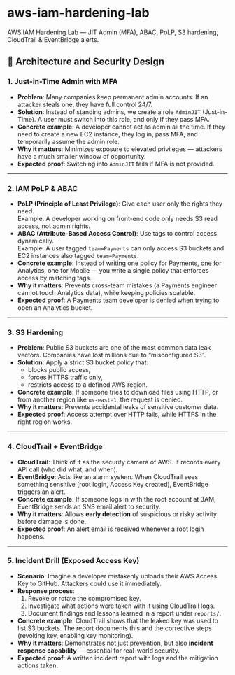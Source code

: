 # aws-iam-hardening-lab
AWS IAM Hardening Lab — JIT Admin (MFA), ABAC, PoLP, S3 hardening, CloudTrail &amp; EventBridge alerts.

## 🧩 Architecture and Security Design

### 1. Just-in-Time Admin with MFA
- **Problem**: Many companies keep permanent admin accounts. If an attacker steals one, they have full control 24/7.  
- **Solution**: Instead of standing admins, we create a role `AdminJIT` (Just-in-Time). A user must switch into this role, and only if they pass MFA.  
- **Concrete example**: A developer cannot act as admin all the time. If they need to create a new EC2 instance, they log in, pass MFA, and temporarily assume the admin role.  
- **Why it matters**: Minimizes exposure to elevated privileges — attackers have a much smaller window of opportunity.  
- **Expected proof**: Switching into `AdminJIT` fails if MFA is not provided.  

---

### 2. IAM PoLP & ABAC
- **PoLP (Principle of Least Privilege)**: Give each user only the rights they need.  
  Example: A developer working on front-end code only needs S3 read access, not admin rights.  
- **ABAC (Attribute-Based Access Control)**: Use tags to control access dynamically.  
  Example: A user tagged `team=Payments` can only access S3 buckets and EC2 instances also tagged `team=Payments`.  
- **Concrete example**: Instead of writing one policy for Payments, one for Analytics, one for Mobile — you write a single policy that enforces access by matching tags.  
- **Why it matters**: Prevents cross-team mistakes (a Payments engineer cannot touch Analytics data), while keeping policies scalable.  
- **Expected proof**: A Payments team developer is denied when trying to open an Analytics bucket.  

---

### 3. S3 Hardening
- **Problem**: Public S3 buckets are one of the most common data leak vectors. Companies have lost millions due to “misconfigured S3”.  
- **Solution**: Apply a strict S3 bucket policy that:  
  - blocks public access,  
  - forces HTTPS traffic only,  
  - restricts access to a defined AWS region.  
- **Concrete example**: If someone tries to download files using HTTP, or from another region like `us-east-1`, the request is denied.  
- **Why it matters**: Prevents accidental leaks of sensitive customer data.  
- **Expected proof**: Access attempt over HTTP fails, while HTTPS in the right region works.  

---

### 4. CloudTrail + EventBridge
- **CloudTrail**: Think of it as the security camera of AWS. It records every API call (who did what, and when).  
- **EventBridge**: Acts like an alarm system. When CloudTrail sees something sensitive (root login, Access Key created), EventBridge triggers an alert.  
- **Concrete example**: If someone logs in with the root account at 3AM, EventBridge sends an SNS email alert to security.  
- **Why it matters**: Allows **early detection** of suspicious or risky activity before damage is done.  
- **Expected proof**: An alert email is received whenever a root login happens.  

---

### 5. Incident Drill (Exposed Access Key)
- **Scenario**: Imagine a developer mistakenly uploads their AWS Access Key to GitHub. Attackers could use it immediately.  
- **Response process**:  
  1. Revoke or rotate the compromised key.  
  2. Investigate what actions were taken with it using CloudTrail logs.  
  3. Document findings and lessons learned in a report under `reports/`.  
- **Concrete example**: CloudTrail shows that the leaked key was used to list S3 buckets. The report documents this and the corrective steps (revoking key, enabling key monitoring).  
- **Why it matters**: Demonstrates not just prevention, but also **incident response capability** — essential for real-world security.  
- **Expected proof**: A written incident report with logs and the mitigation actions taken.  
